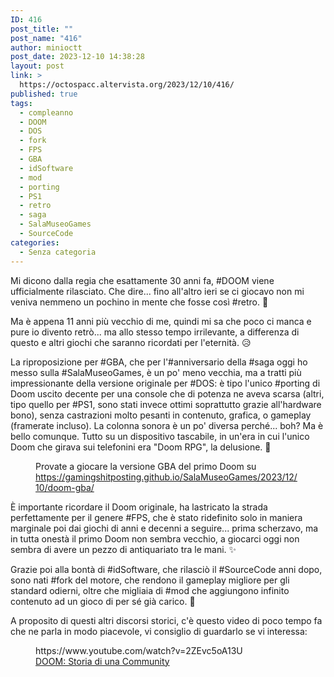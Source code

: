 ```yaml
---
ID: 416
post_title: ""
post_name: "416"
author: minioctt
post_date: 2023-12-10 14:38:28
layout: post
link: >
  https://octospacc.altervista.org/2023/12/10/416/
published: true
tags:
  - compleanno
  - DOOM
  - DOS
  - fork
  - FPS
  - GBA
  - idSoftware
  - mod
  - porting
  - PS1
  - retro
  - saga
  - SalaMuseoGames
  - SourceCode
categories:
  - Senza categoria
---
```

<!-- wp:paragraph -->
<p>Mi dicono dalla regia che esattamente 30 anni fa, #DOOM viene ufficialmente rilasciato. Che dire... fino all'altro ieri se ci giocavo non mi veniva nemmeno un pochino in mente che fosse così #retro. 👾</p>
<!-- /wp:paragraph -->

<!-- wp:paragraph -->
<p>Ma è appena 11 anni più vecchio di me, quindi mi sa che poco ci manca e pure io divento retrò... ma allo stesso tempo irrilevante, a differenza di questo e altri giochi che saranno ricordati per l'eternità. 😥</p>
<!-- /wp:paragraph -->

<!-- wp:paragraph -->
<p>La riproposizione per #GBA, che per l'#anniversario della #saga oggi ho messo sulla #SalaMuseoGames, è un po' meno vecchia, ma a tratti più impressionante della versione originale per #DOS: è tipo l'unico #porting di Doom uscito decente per una console che di potenza ne aveva scarsa (altri, tipo quello per #PS1, sono stati invece ottimi soprattutto grazie all'hardware bono), senza castrazioni molto pesanti in contenuto, grafica, o gameplay (framerate incluso). La colonna sonora è un po' diversa perché... boh? Ma è bello comunque. Tutto su un dispositivo tascabile, in un'era in cui l'unico Doom che girava sui telefonini era "Doom RPG", la delusione. 🎁</p>
<!-- /wp:paragraph -->

<!-- wp:paragraph -->
<p></p>
<!-- /wp:paragraph -->

<!-- wp:image {"id":418,"sizeSlug":"full","linkDestination":"none","className":"large-pixelated"} -->
<figure class="wp-block-image size-full large-pixelated"><img src="https://octospacc.altervista.org/wp-content/uploads/2023/12/AGB-DOOM-ADME52-11-10-2023.gif" alt="" class="wp-image-418"/><figcaption class="wp-element-caption">Provate a giocare la versione GBA del primo Doom su <a href="https://gamingshitposting.github.io/SalaMuseoGames/2023/12/10/doom-gba/">https://gamingshitposting.github.io/SalaMuseoGames/2023/12/10/doom-gba/</a></figcaption></figure>
<!-- /wp:image -->

<!-- wp:paragraph -->
<p></p>
<!-- /wp:paragraph -->

<!-- wp:paragraph -->
<p>È importante ricordare il Doom originale, ha lastricato la strada perfettamente per il genere #FPS, che è stato ridefinito solo in maniera marginale poi dai giochi di anni e decenni a seguire... prima scherzavo, ma in tutta onestà il primo Doom non sembra vecchio, a giocarci oggi non sembra di avere un pezzo di antiquariato tra le mani. ✨</p>
<!-- /wp:paragraph -->

<!-- wp:paragraph -->
<p>Grazie poi alla bontà di #idSoftware, che rilasciò il #SourceCode anni dopo, sono nati #fork del motore, che rendono il gameplay migliore per gli standard odierni, oltre che migliaia di #mod che aggiungono infinito contenuto ad un gioco di per sé già carico. 🧨</p>
<!-- /wp:paragraph -->

<!-- wp:paragraph -->
<p>A proposito di questi altri discorsi storici, c'è questo video di poco tempo fa che ne parla in modo piacevole, vi consiglio di guardarlo se vi interessa:</p>
<!-- /wp:paragraph -->

<!-- wp:paragraph -->
<p></p>
<!-- /wp:paragraph -->

<!-- wp:embed {"url":"https://www.youtube.com/watch?v=2ZEvc5oA13U","type":"video","providerNameSlug":"youtube","responsive":true,"className":"wp-embed-aspect-16-9 wp-has-aspect-ratio"} -->
<figure class="wp-block-embed is-type-video is-provider-youtube wp-block-embed-youtube wp-embed-aspect-16-9 wp-has-aspect-ratio"><div class="wp-block-embed__wrapper">
https://www.youtube.com/watch?v=2ZEvc5oA13U
</div><figcaption class="wp-element-caption"><a href="https://www.youtube.com/watch?v=2ZEvc5oA13U">DOOM: Storia di una Community</a></figcaption></figure>
<!-- /wp:embed -->